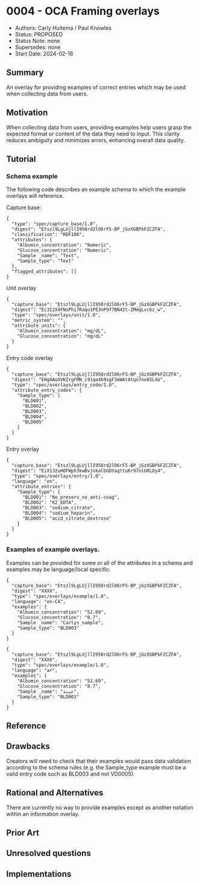 # 0004 - OCA Framing overlays
- Authors: Carly Huitema / Paul Knowles
- Status: PROPOSED
- Status Note: none
- Supersedes: none
- Start Date: 2024-02-16

## Summary
An overlay for providing examples of correct entries which may be used when collecting data from users.

## Motivation
When collecting data from users, providing examples help users grasp the expected format or content of the data they need to input. This clarity reduces ambiguity and minimizes errors, enhancing overall data quality.

## Tutorial

### Schema example

The following code describes an example schema to which the example overlays will reference.

Capture base:
```
{
  "type": "spec/capture_base/1.0",
  "digest": "Etszl9LgLUjllI950rd2lO6rF5-BP_jGzXGBPkFZCZFA",
  "classification": "RDF106",
  "attributes": {
    "Albumin_concentration": "Numeric",
    "Glucose_concentration": "Numeric",
    "Sample _name": "Text",
    "Sample_type": "Text"
  },
  "flagged_attributes": []
}
```
Unit overlay
```
{
  "capture_base": "Etszl9LgLUjllI950rd2lO6rF5-BP_jGzXGBPkFZCZFA",
  "digest": "Ec3I2X4FNoPhi7Raqo1PE3nP977BN4It-ZMmqLvc6z_w",
  "type": "spec/overlays/unit/1.0",
  "metric_system": "",
  "attribute_units": {
    "Albumin_concentration": "mg/dL",
    "Glucose_concentration": "mg/dL"
  }
}
```
Entry code overlay
```
{
  "capture_base": "Etszl9LgLUjllI950rd2lO6rF5-BP_jGzXGBPkFZCZFA",
  "digest": "EHg4AoXVKZrgFMN_c91qo4b9sgF3mWAtAtqn7no85Ldo",
  "type": "spec/overlays/entry_code/1.0",
  "attribute_entry_codes": {
    "Sample_type": [
      "BLD001",
      "BLD002",
      "BLD003",
      "BLD004",
      "BLD005"
    ]
  }
}
```
Entry overlay
```
{
  "capture_base": "Etszl9LgLUjllI950rd2lO6rF5-BP_jGzXGBPkFZCZFA",
  "digest": "EiX132uHOFWph3kwBvjnkalbGDYagttuKr97olGRLOy4",
  "type": "spec/overlays/entry/1.0",
  "language": "en",
  "attribute_entries": {
    "Sample_type": {
      "BLD001": "No_preserv_no_anti-coag",
      "BLD002": "K2_EDTA",
      "BLD003": "sodium_citrate",
      "BLD004": "sodium_heparin",
      "BLD005": "acid_citrate_dextrose"
    }
  }
}
```
### Examples of example overlays.
Examples can be provided for some or all of the attributes in a schema and examples may be language/local specific.
```
{
  "capture_base": "Etszl9LgLUjllI950rd2lO6rF5-BP_jGzXGBPkFZCZFA",
  "digest": "XXXX",
  "type": "spec/overlays/example/1.0",
  "language": "en-CA",
  "examples": {
    "Albumin_concentration": "52.69",
    "Glucose_concentration": "8.7",
    "Sample _name": "Carlys_sample",
    "Sample_type": "BLD003"
  }
}

{
  "capture_base": "Etszl9LgLUjllI950rd2lO6rF5-BP_jGzXGBPkFZCZFA",
  "digest": "XXXX",
  "type": "spec/overlays/example/1.0",
  "language": "ar",
  "examples": {
    "Albumin_concentration": "52.69",
    "Glucose_concentration": "8.7",
    "Sample _name": "عينة",
    "Sample_type": "BLD003"
  }
}
```

## Reference

## Drawbacks
Creators will need to check that their examples would pass data validation according to the schema rules (e.g. the Sample_type example must be a valid entry code such as BLD003 and not VD0005).

## Rational and Alternatives
There are currently no way to provide examples except as another notation within an information overlay.

## Prior Art

## Unresolved questions

## Implementations

